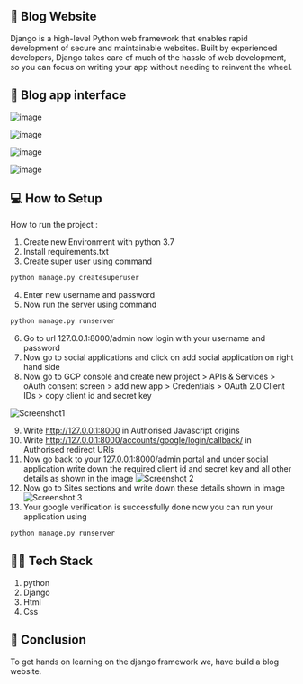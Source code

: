 ## 🚀 Blog Website
Django is a high-level Python web framework that enables rapid development of secure and maintainable websites. 
Built by experienced developers, Django takes care of much of the hassle of web development, 
so you can focus on writing your app without needing to reinvent the wheel.

## 🌆 Blog app interface
![image](https://user-images.githubusercontent.com/40850370/187646882-e20c3ae0-09c7-46b3-be22-dc362dddbe24.png)

![image](https://user-images.githubusercontent.com/40850370/187647376-d11d2bdc-80c9-43a0-aca5-cb49b74c1960.png)

![image](https://user-images.githubusercontent.com/40850370/187647542-19278b4e-339b-41f5-b570-dbaa3ca107d9.png)

![image](https://user-images.githubusercontent.com/40850370/187646581-a9c66093-4a39-4c62-936c-a9d9d55505ff.png)

## 💻 How to Setup 
How to run the project :

1. Create new Environment with python 3.7 
2. Install requirements.txt
3. Create super user using command
  
```python
python manage.py createsuperuser
```    
4. Enter new username and password 
5. Now run the server using command 
```python
python manage.py runserver
```    
6. Go to url 127.0.0.1:8000/admin now login with your username and password
7. Now go to social applications and click on add social application on right hand side 
8. Now go to GCP console and create new project > APIs & Services > oAuth consent screen > add new app > Credentials > OAuth 2.0 Client IDs > copy client id and secret key 

![Screenshot1](https://user-images.githubusercontent.com/31993185/162887474-0a17fe19-1e90-4d5b-8d3e-b0b64e95fb6e.png)

9. Write http://127.0.0.1:8000 in Authorised Javascript origins 
10. Write http://127.0.0.1:8000/accounts/google/login/callback/ in Authorised redirect URls
11. Now go back to your 127.0.0.1:8000/admin portal and under social application write down the required client id and secret key and all other details as shown in the image 
![Screenshot 2](https://user-images.githubusercontent.com/31993185/162888206-0ddf462d-98b7-432b-bf98-75b1ea1f6836.png)
12. Now go to Sites sections and write down these details shown in image 
![Screenshot 3](https://user-images.githubusercontent.com/31993185/162888415-390a7be7-1207-4b8b-9fc3-76311a663e2b.png)
13. Your google verification is successfully done now you can run your application using 
```python
python manage.py runserver
```
## 🧑‍💻 Tech Stack 
1. python 
2. Django 
3. Html 
4. Css

## 👋 Conclusion 
To get hands on learning on the django framework we, have build a blog website. 
